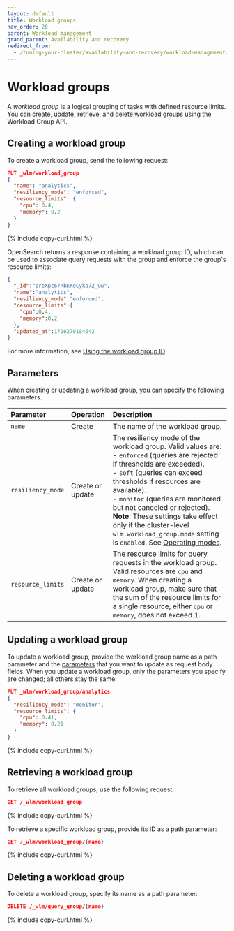 ```yaml
---
layout: default
title: Workload groups
nav_order: 20
parent: Workload management
grand_parent: Availability and recovery
redirect_from:
  - /tuning-your-cluster/availability-and-recovery/workload-management/workload-groups/
---
```


# Workload groups

A _workload group_ is a logical grouping of tasks with defined resource limits. You can create, update, retrieve, and delete workload groups using the Workload Group API. 


## Creating a workload group

To create a workload group, send the following request:

```json
PUT _wlm/workload_group
{
  "name": "analytics",
  "resiliency_mode": "enforced",
  "resource_limits": {
    "cpu": 0.4,
    "memory": 0.2
  }
}
```
{% include copy-curl.html %}


OpenSearch returns a response containing a workload group ID, which can be used to associate query requests with the group and enforce the group's resource limits:

```json
{
  "_id":"preXpc67RbKKeCyka72_Gw",
  "name":"analytics",
  "resiliency_mode":"enforced",
  "resource_limits":{
    "cpu":0.4,
    "memory":0.2
  },
  "updated_at":1726270184642
}
```

For more information, see [Using the workload group ID]({{site.url}}{{site.baseurl}}/tuning-your-cluster/availability-and-recovery/workload-management/wlm-feature-overview/#using-the-workload-group-id).

## Parameters

When creating or updating a workload group, you can specify the following parameters.

| Parameter | Operation | Description	 |
| :--- | :--- | :--- |
| `name`  | Create | The name of the workload group. |
| `resiliency_mode`  | Create or update | The resiliency mode of the workload group. Valid values are:<br>- `enforced` (queries are rejected if thresholds are exceeded). <br>- `soft` (queries can exceed thresholds if resources are available). <br>- `monitor` (queries are monitored but not canceled or rejected). <br> **Note**: These settings take effect only if the cluster-level `wlm.workload_group.mode` setting is `enabled`. See [Operating modes]({{site.url}}{{site.baseurl}}/tuning-your-cluster/availability-and-recovery/workload-management/wlm-feature-overview/#operating-modes). |
| `resource_limits` | Create or update | The resource limits for query requests in the workload group. Valid resources are `cpu` and `memory`. When creating a workload group, make sure that the sum of the resource limits for a single resource, either `cpu` or `memory`, does not exceed 1. |

## Updating a workload group

To update a workload group, provide the workload group name as a path parameter and the [parameters](#parameters) that you want to update as request body fields. When you update a workload group, only the parameters you specify are changed; all others stay the same:

```json
PUT _wlm/workload_group/analytics
{
  "resiliency_mode": "monitor",
  "resource_limits": {
    "cpu": 0.41,
    "memory": 0.21
  }
}
```
{% include copy-curl.html %}

## Retrieving a workload group

To retrieve all workload groups, use the following request:

```json
GET /_wlm/workload_group
```
{% include copy-curl.html %}

To retrieve a specific workload group, provide its ID as a path parameter: 

```json
GET /_wlm/workload_group/{name}
```
{% include copy-curl.html %}

 
## Deleting a workload group

To delete a workload group, specify its name as a path parameter:

```json
DELETE /_wlm/query_group/{name}
```
{% include copy-curl.html %}

